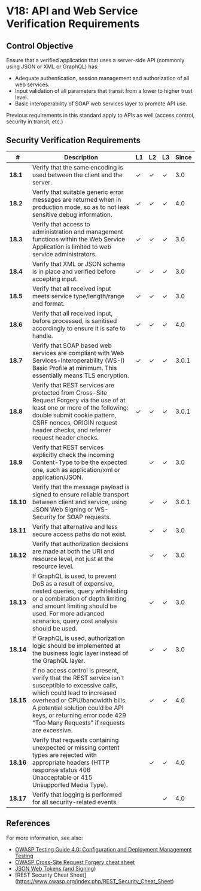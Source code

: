 # V18: API and Web Service Verification Requirements

## Control Objective

Ensure that a verified application that uses a server-side API (commonly using JSON or XML or GraphQL) has:

* Adequate authentication, session management and authorization of all web services.
* Input validation of all parameters that transit from a lower to higher trust level.
* Basic interoperability of SOAP web services layer to promote API use.

Previous requirements in this standard apply to APIs as well (access control, security in transit, etc.)

## Security Verification Requirements

| # | Description | L1 | L2 | L3 | Since |
| --- | --- | --- | --- | -- | -- |
| **18.1** | Verify that the same encoding is used between the client and the server. | ✓ | ✓ | ✓ | 3.0 |
| **18.2** | Verify that suitable generic error messages are returned when in production mode, so as to not leak sensitive debug information. | ✓ | ✓ | ✓ | 4.0 |
| **18.3** | Verify that access to administration and management functions within the Web Service Application is limited to web service administrators. | ✓ | ✓ | ✓ | 3.0 |
| **18.4** | Verify that XML or JSON schema is in place and verified before accepting input. | ✓ | ✓ | ✓ | 3.0 |
| **18.5** | Verify that all received input meets service type/length/range and format. | ✓ | ✓ | ✓ | 3.0 |
| **18.6** | Verify that all received input, before processed, is sanitised accordingly to ensure it is safe to handle. | ✓ | ✓ | ✓ | 4.0 |
| **18.7** | Verify that SOAP based web services are compliant with Web Services-Interoperability (WS-I) Basic Profile at minimum. This essentially means TLS encryption.  | ✓ | ✓ | ✓ | 3.0.1 |
| **18.8** | Verify that REST services are protected from Cross-Site Request Forgery via the use of at least one or more of the following: double submit cookie pattern, CSRF nonces, ORIGIN request header checks, and referrer request header checks. | ✓ | ✓ | ✓ | 3.0.1 |
| **18.9** | Verify that REST services explicitly check the incoming Content-Type to be the expected one, such as application/xml or application/JSON. |  | ✓ | ✓ | 3.0 |
| **18.10** | Verify that the message payload is signed to ensure reliable transport between client and service, using JSON Web Signing or WS-Security for SOAP requests. |  | ✓ | ✓ | 3.0.1 |
| **18.11** | Verify that alternative and less secure access paths do not exist. |  | ✓ | ✓ | 3.0 |
| **18.12** | Verify that authorization decisions are made at both the URI and resource level, not just at the resource level. |  | ✓ | ✓ | 3.0 |
| **18.13** | If GraphQL is used, to prevent DoS as a result of expensive, nested queries, query whitelisting or a combination of depth limiting and amount limiting should be used. For more advanced scenarios, query cost analysis should be used. |  | ✓ | ✓ | 3.0 |
| **18.14** | If GraphQL is used, authorization logic should be implemented at the business logic layer instead of the GraphQL layer. |  | ✓ | ✓ | 3.0 |
| **18.15** | If no access control is present, verify that the REST service isn't susceptible to excessive calls, which could lead to increased overhead or CPU/bandwidth bills. A potential solution could be API keys, or returning error code 429 "Too Many Requests" if requests are excessive. |  | ✓ | ✓ | 4.0 |
| **18.16** | Verify that requests containing unexpected or missing content types are rejected with appropriate headers (HTTP response status 406 Unacceptable or 415 Unsupported Media Type). |  | ✓ | ✓ | 4.0 |
| **18.17** | Verify that logging is performed for all security-related events. |  |  | ✓ | 4.0 |


## References

For more information, see also:

* [OWASP Testing Guide 4.0: Configuration and Deployment Management Testing](https://www.owasp.org/index.php/Testing_for_configuration_management)
* [OWASP Cross-Site Request Forgery cheat sheet](https://www.owasp.org/index.php/Cross-Site_Request_Forgery_(CSRF)_Prevention_Cheat_Sheet)
* [JSON Web Tokens (and Signing)](https://jwt.io/)
* [REST Security Cheat Sheet] (https://www.owasp.org/index.php/REST_Security_Cheat_Sheet)
